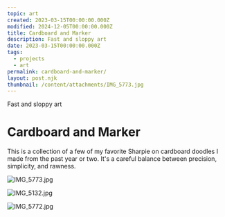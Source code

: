 ```yaml
---
topic: art
created: 2023-03-15T00:00:00.000Z
modified: 2024-12-05T00:00:00.000Z
title: Cardboard and Marker
description: Fast and sloppy art
date: 2023-03-15T00:00:00.000Z
tags:
  - projects
  - art
permalink: cardboard-and-marker/
layout: post.njk
thumbnail: /content/attachments/IMG_5773.jpg
---
```


Fast and sloppy art

# Cardboard and Marker

This is a collection of a few of my favorite Sharpie on cardboard doodles I made from the past year or two. It's a careful balance between precision, simplicity, and rawness.

![IMG_5773.jpg](/content/attachments/IMG_5773.jpg)

![IMG_5132.jpg](/content/attachments/IMG_5132.jpg)

![IMG_5772.jpg](/content/attachments/IMG_5772.jpg)

